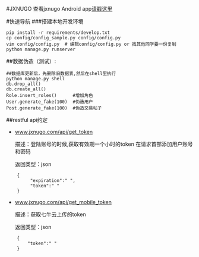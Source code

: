 #JXNUGO
查看jxnugo Android app[请戳这里](https://github.com/JXNU-ACS/jxnugo-Android)

#快速导航
###搭建本地开发环境

```
pip install -r requirements/develop.txt
cp config/config_sample.py config/config.py
vim config/config.py  # 编辑config/config.py or 找其他同学要一份复制
python manage.py runserver
```

##数据伪造（测试）:

```
##数据库更新后，先删除旧数据表,然后在shell里执行
python manage.py shell
db.drop_all()
db.create_all()
Role.insert_roles()      #增加角色
User.generate_fake(100)  #伪造用户
Post.generate_fake(100)  #伪造交易帖子
```


##restful api约定

* www.jxnugo.com/api/get_token

  描述：登陆账号的时候,获取有效期一个小时的token  在请求首部添加用户账号和密码

  返回类型：json

```
	{
   		 "expiration":" ",
    	 "token":" "
	}
```

* www.jxnugo.com/api/get_mobile_token

  描述：获取七牛云上传的token

  返回类型：json

```
	{
	    "token":" "
	}
```


